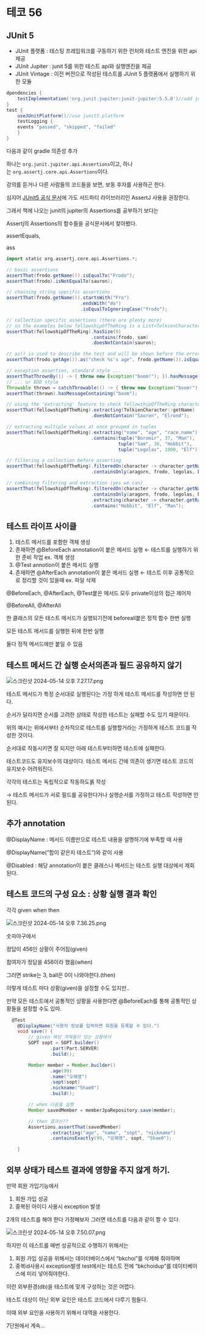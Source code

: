 # 테코 56

## JUnit 5

- JUnit 플랫폼 : 테스팅 프레임워크를 구동하기 위한 런처와 테스트 엔진을 위한 api제공
- JUnit Jupiter : junit 5를 위한 테스트 api와 실행엔진을 제공
- JUnit Vintage : 이전 버전으로 작성된 테스트를 JUnit 5 플랫폼에서 실행하기 위한 모듈

```groovy
dpendencies {
	testImplementation('org.junit.jupiter:junit-jupiter:5.5.0')//add junit jupiter
}
test {
	useJUnitPlatform()//use junit5 platform
	testLogging {
	events "passed", "skipped", "failed"
	}
}
```

다음과 같이 gradle 의존성 추가

하나는 `org.junit.jupiter.api.Assertions`이고, 하나는 `org.assertj.core.api.Assertions`이다.

강의를 듣거나 다른 사람들의 코드들을 보면, 보동 후자를 사용하곤 한다.

심지어 [JUnit5 공식 문서](https://junit.org/junit5/docs/current/user-guide/)에 가도 서드파티 라이브러리인 AssertJ 사용을 권장한다.

그래서 책에 나오는 junit의 jupiter의 Assertions를 공부하기 보다는 

Assertj의 Assertions의 함수들을 공식문서에서 찾아봤다.

assertEquals,

ass

```groovy
import static org.assertj.core.api.Assertions.*;

// basic assertions
assertThat(frodo.getName()).isEqualTo("Frodo");
assertThat(frodo).isNotEqualTo(sauron);

// chaining string specific assertions
assertThat(frodo.getName()).startsWith("Fro")
                           .endsWith("do")
                           .isEqualToIgnoringCase("frodo");

// collection specific assertions (there are plenty more)
// in the examples below fellowshipOfTheRing is a List<TolkienCharacter>
assertThat(fellowshipOfTheRing).hasSize(9)
                               .contains(frodo, sam)
                               .doesNotContain(sauron);

// as() is used to describe the test and will be shown before the error message
assertThat(frodo.getAge()).as("check %s's age", frodo.getName()).isEqualTo(33);

// exception assertion, standard style ...
assertThatThrownBy(() -> { throw new Exception("boom!"); }).hasMessage("boom!");
// ... or BDD style
Throwable thrown = catchThrowable(() -> { throw new Exception("boom!"); });
assertThat(thrown).hasMessageContaining("boom");

// using the 'extracting' feature to check fellowshipOfTheRing character's names
assertThat(fellowshipOfTheRing).extracting(TolkienCharacter::getName)
                               .doesNotContain("Sauron", "Elrond");

// extracting multiple values at once grouped in tuples
assertThat(fellowshipOfTheRing).extracting("name", "age", "race.name")
                               .contains(tuple("Boromir", 37, "Man"),
                                         tuple("Sam", 38, "Hobbit"),
                                         tuple("Legolas", 1000, "Elf"));

// filtering a collection before asserting
assertThat(fellowshipOfTheRing).filteredOn(character -> character.getName().contains("o"))
                               .containsOnly(aragorn, frodo, legolas, boromir);

// combining filtering and extraction (yes we can)
assertThat(fellowshipOfTheRing).filteredOn(character -> character.getName().contains("o"))
                               .containsOnly(aragorn, frodo, legolas, boromir)
                               .extracting(character -> character.getRace().getName())
                               .contains("Hobbit", "Elf", "Man");
```

## 테스트 라이프 사이클

1. 테스트 메서드를 포함한 객체 생성
2. 존재하면 @BeforeEach annotation이 붙은 메서드 실행 ← 테스트를 실행하기 위한 준비 작업 ex. 객체 생성
3. @Test annotion이 붙은 메서드 실행
4. 존재하면 @AfterEach annotation이 붙은 메서드 실행  ← 테스트 이후 공통적으로 정리할 것이 있을때 ex. 파일 삭제

@BeforeEach, @AfterEach, @Test붙은 메서드 모두 private이상의 접근 제어자 

@BeforeAll, @AfterAll

한 클래스의 모든 테스트 메서드가 실행되기전에 beforeall붙은 정적 함수 한번 실행

모든 테스트 메서드를 실행한 뒤에 한번 실행

둘다 정적 메서드에만 붙일 수 있음

## 테스트 메서드 간 실행 순서의존과 필드 공유하지 않기

![스크린샷 2024-05-14 오후 7.27.17.png](%E1%84%90%E1%85%A6%E1%84%8F%E1%85%A9%2056%20f2d99553694a4465a1d5aa8ace418ce0/%25E1%2584%2589%25E1%2585%25B3%25E1%2584%258F%25E1%2585%25B3%25E1%2584%2585%25E1%2585%25B5%25E1%2586%25AB%25E1%2584%2589%25E1%2585%25A3%25E1%2586%25BA_2024-05-14_%25E1%2584%258B%25E1%2585%25A9%25E1%2584%2592%25E1%2585%25AE_7.27.17.png)

테스트 메서드가 특정 순서대로 실행된다는 가정 하게 테스트 메서드를 작성하면 안 된다.

순서가 달라지면 순서를 고려한 상태로 작성한 테스트는 실패할 수도 있기 때문이다.

위의 예시는 위에서부터 순차적으로 테스트를 실행할거라는 가정하게 테스트 코드를 작성한 것이다.

순서대로 작동시키면 잘 되지만 아래 테스트부터하면 테스트에 실패한다.

테스트코드도 유지보수의 대상이다. 테스트 메서드 간에 의존이 생기면 테스트 코드의 유지보수 어려워진다.

각각의 테스트는 독립적으로 작동하도롥 작성

→ 테스트 메서드가 서로 필드를 공유한다거나 실행순서를 가정하고 테스트 작성하면 안 된다.

## 추가 annotation

@DisplayName : 메서드 이름만으로 테스트 내용을 설명하기에 부족할 때 사용

@DisplayName(”합이 같은지 테스트”)와 같이 사용

@Disabled :  해당 annotation이 붙은 클래스나 메서드는 테스트 실행 대상에서 제회된다.

## 테스트 코드의 구성 요소 : 상황 실행 결과 확인

각각 given when then

![스크린샷 2024-05-14 오후 7.36.25.png](%E1%84%90%E1%85%A6%E1%84%8F%E1%85%A9%2056%20f2d99553694a4465a1d5aa8ace418ce0/%25E1%2584%2589%25E1%2585%25B3%25E1%2584%258F%25E1%2585%25B3%25E1%2584%2585%25E1%2585%25B5%25E1%2586%25AB%25E1%2584%2589%25E1%2585%25A3%25E1%2586%25BA_2024-05-14_%25E1%2584%258B%25E1%2585%25A9%25E1%2584%2592%25E1%2585%25AE_7.36.25.png)

숫자야구에서

정답이 456인 상황이 주어짐(given)

참여자가 정담을 456이라 했음(when)

그러면 strike는 3, ball은 0이 나와야한다.(then)

이렇게 테스트 마다 상황(given)을 설정할 수도 있지만..

만약 모든 테스트에서 공통적인 상황을 사용한다면 @BeforeEach를 통해 공통적인 상황들을 설정할 수도 있따.

```groovy
  @Test
    @DisplayName("사용자 정보를 입력하면 회원을 등록할 수 있다.")
    void save() {
        // given 해당 객체들이 있는 상황에서
        SOPT sopt = SOPT.builder()
                .part(Part.SERVER)
                .build();

        Member member = Member.builder()
                .age(99)
                .name("오해영")
                .sopt(sopt)
                .nickname("5hae0")
                .build();

        // when 다음을 실행
        Member savedMember = memberJpaRepository.save(member);

        // then 결과는??
        Assertions.assertThat(savedMember)
                .extracting("age", "name", "sopt", "nickname")
                .containsExactly(99, "오해영", sopt, "5hae0");

    }
```

## 외부 상태가 테스트 결과에 영향을 주지 않게 하기.

만약 회원 가입기능에서

1. 회원 가입 성공
2. 중복된 아이디 사용시 exception 발생

2개의 테스트를 해야 한다 가정해보자 그러면 테스트를 다음과 같이 짤 수 있다.

![스크린샷 2024-05-14 오후 7.50.07.png](%E1%84%90%E1%85%A6%E1%84%8F%E1%85%A9%2056%20f2d99553694a4465a1d5aa8ace418ce0/%25E1%2584%2589%25E1%2585%25B3%25E1%2584%258F%25E1%2585%25B3%25E1%2584%2585%25E1%2585%25B5%25E1%2586%25AB%25E1%2584%2589%25E1%2585%25A3%25E1%2586%25BA_2024-05-14_%25E1%2584%258B%25E1%2585%25A9%25E1%2584%2592%25E1%2585%25AE_7.50.07.png)

하지만 이 테스트를 매번 성공적으로 수행하기 위해서는

1. 회원 가입 성공을 위해서는 데이터베이스에서 “bkchoi”를 삭제해 줘야하며
2. 중복id사용시 exception발생 test에서는 테스트 전에 “bkchoidup”를 데이터베이스에 미리 넣어줘야한다.

이런 외부환경(db)을 테스트에 맞게 구성하는 것은 어렵다.

테스트 대상이 아닌 외부 요인은 테스트 코드에서 다루기 힘들다.

이때 외부 요인을 사용하기 위해서 대역을 사용한다.

7단원에서 계속…